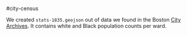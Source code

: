 #city-census

We created `stats-1835.geojson` out of data we found in the Boston [City Archives](https://archives.cityofboston.gov/repositories/2/resources/26). It contains white and Black population counts per ward.
